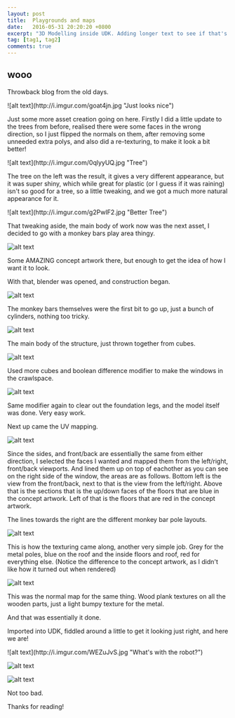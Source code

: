 ```yaml
---
layout: post
title:  Playgrounds and maps
date:   2016-05-31 20:20:20 +0800
excerpt: "3D Modelling inside UDK. Adding longer text to see if that's what's needed"
tag: [tag1, tag2]
comments: true
---
```


## wooo
<p>Throwback blog from the old days.</p>
![alt text](http://i.imgur.com/goat4jn.jpg "Just looks nice")

<p>Just some more asset creation going on here. Firstly I did a little update to the trees from before, realised there were some faces in the wrong direction, so I just flipped the normals on them, after removing some unneeded extra polys, and also did a re-texturing, to make it look a bit better!</p>
![alt text](http://i.imgur.com/0qlyyUQ.jpg "Tree")

<p>The tree on the left was the result, it gives a very different appearance, but it was super shiny, which while great for plastic (or I guess if it was raining) isn't so good for a tree, so a little tweaking, and we got a much more natural appearance for it. </p>
![alt text](http://i.imgur.com/g2PwIF2.jpg "Better Tree")

<p>That tweaking aside, the main body of work now was the next asset, I decided to go with a monkey bars play area thingy.</p>

![alt text](http://i.imgur.com/LMnGHad.jpg "DrawingSkillz")

<p>Some AMAZING concept artwork there, but enough to get the idea of how I want it to look.</p>

<p>With that, blender was opened, and construction began.</p>

![alt text](http://i.imgur.com/S7e2bAu.jpg "Unsafe")

<p>The monkey bars themselves were the first bit to go up, just a bunch of cylinders, nothing too tricky.</p>

![alt text](http://i.imgur.com/Uk5MWMQ.jpg "Coming Along")

<p>The main body of the structure, just thrown together from cubes.</p>

![alt text](http://i.imgur.com/ER6gyeY.jpg "Windowssss")

<p>Used more cubes and boolean difference modifier to make the windows in the crawlspace.</p>

![alt text](http://i.imgur.com/qyqBeou.jpg "Looks safe")

<p>Same modifier again to clear out the foundation legs, and the model itself was done. Very easy work.</p>

<p>Next up came the UV mapping.</p>

![alt text](http://i.imgur.com/XWcAVZr.jpg "UV Maps")

<p>Since the sides, and front/back are essentially the same from either direction, I selected the faces I wanted and mapped them from the left/right, front/back viewports. And lined them up on top of eachother as you can see on the right side of the window, the areas are as follows. Bottom left is the view from the front/back, next to that is the view from the left/right. Above that is the sections that is the up/down faces of the floors that are blue in the concept artwork. Left of that is the floors that are red in the concept artwork.</p>

<p>The lines towards the right are the different monkey bar pole layouts.</p>

![alt text](http://i.imgur.com/UaNvxuK.jpg "Paint Paint")

<p>This is how the texturing came along, another very simple job. Grey for the metal poles, blue on the roof and the inside floors and roof, red for everything else. (Notice the difference to the concept artwork, as I didn't like how it turned out when rendered)</p>

![alt text](http://i.imgur.com/hERWfvx.jpg "It's all done in GIMP")

<p>This was the normal map for the same thing. Wood plank textures on all the wooden parts, just a light bumpy texture for the metal.</p>
<p>And that was essentially it done.</p>
<p>Imported into UDK, fiddled around a little to get it looking just right, and here we are!</p>
![alt text](http://i.imgur.com/WEZuJvS.jpg "What's with the robot?")

![alt text](http://i.imgur.com/7YAuveF.jpg "Big Grey Box")

![alt text](http://i.imgur.com/l3GAXTX.jpg "Aerial")

<p>Not too bad.</p>
<p>Thanks for reading!</p>
